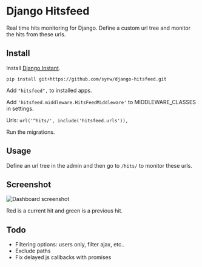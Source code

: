 Django Hitsfeed
===============

Real time hits monitoring for Django. Define a custom url tree and monitor the hits from these urls.

Install
-------

Install [Django Instant](http://django-instant.readthedocs.io/en/latest/src/install.html).

``pip install git+https://github.com/synw/django-hitsfeed.git``

Add ``"hitsfeed",`` to installed apps.

Add ``'hitsfeed.middleware.HitsFeedMiddleware'`` to MIDDLEWARE_CLASSES in settings.

Urls: ``url('^hits/', include('hitsfeed.urls')),``

Run the migrations.

Usage
-----

Define an url tree in the admin and then go to ``/hits/`` to monitor these urls.

Screenshot
----------

![Dashboard screenshot](https://raw.githubusercontent.com/synw/django-hitsfeed/master/doc/img/screenshot.png)

Red is a current hit and green is a previous hit.

Todo
----

- Filtering options: users only, filter ajax, etc..
- Exclude paths
- Fix delayed js callbacks with promises